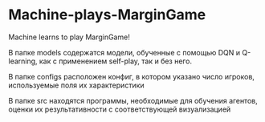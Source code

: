 # Machine-plays-MarginGame
Machine learns to play MarginGame!

В папке models содержатся модели, обученные с помощью DQN и Q-learning, как с применением self-play, так и без него.

В папке configs расположен конфиг, в котором указано число игроков, используемые поля их характеристики

В папке src находятся программы, необходимые для обучения агентов, оценки их результативности с соответствующей визуализацией
